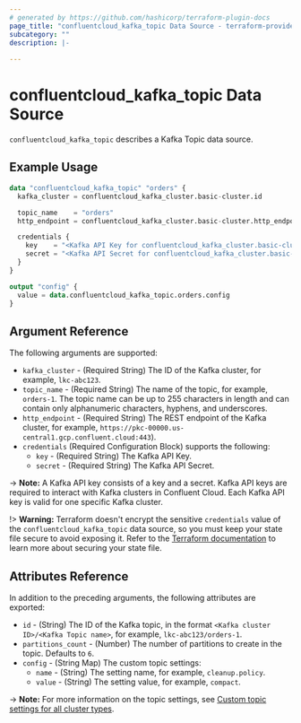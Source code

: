 ```yaml
---
# generated by https://github.com/hashicorp/terraform-plugin-docs
page_title: "confluentcloud_kafka_topic Data Source - terraform-provider-confluentcloud"
subcategory: ""
description: |-
  
---
```


# confluentcloud_kafka_topic Data Source

`confluentcloud_kafka_topic` describes a Kafka Topic data source.

## Example Usage

```terraform
data "confluentcloud_kafka_topic" "orders" {
  kafka_cluster = confluentcloud_kafka_cluster.basic-cluster.id

  topic_name    = "orders"
  http_endpoint = confluentcloud_kafka_cluster.basic-cluster.http_endpoint

  credentials {
    key    = "<Kafka API Key for confluentcloud_kafka_cluster.basic-cluster>"
    secret = "<Kafka API Secret for confluentcloud_kafka_cluster.basic-cluster>"
  }
}

output "config" {
  value = data.confluentcloud_kafka_topic.orders.config
}

```

<!-- schema generated by tfplugindocs -->
## Argument Reference

The following arguments are supported:

- `kafka_cluster` - (Required String) The ID of the Kafka cluster, for example, `lkc-abc123`.
- `topic_name` - (Required String) The name of the topic, for example, `orders-1`. The topic name can be up to 255 characters in length and can contain only alphanumeric characters, hyphens, and underscores.
- `http_endpoint` - (Required String) The REST endpoint of the Kafka cluster, for example, `https://pkc-00000.us-central1.gcp.confluent.cloud:443`).
- `credentials` (Required Configuration Block) supports the following:
    - `key` - (Required String) The Kafka API Key.
    - `secret` - (Required String) The Kafka API Secret.

-> **Note:** A Kafka API key consists of a key and a secret. Kafka API keys are required to interact with Kafka clusters in Confluent Cloud. Each Kafka API key is valid for one specific Kafka cluster.

!> **Warning:** Terraform doesn't encrypt the sensitive `credentials` value of the `confluentcloud_kafka_topic` data source, so you must keep your state file secure to avoid exposing it. Refer to the [Terraform documentation](https://www.terraform.io/docs/language/state/sensitive-data.html) to learn more about securing your state file.

## Attributes Reference

In addition to the preceding arguments, the following attributes are exported:

- `id` - (String) The ID of the Kafka topic, in the format `<Kafka cluster ID>/<Kafka Topic name>`, for example, `lkc-abc123/orders-1`.
- `partitions_count` - (Number) The number of partitions to create in the topic. Defaults to `6`.
- `config` - (String Map) The custom topic settings:
    - `name` - (String) The setting name, for example, `cleanup.policy`.
    - `value` - (String) The setting value, for example, `compact`.

-> **Note:** For more information on the topic settings, see [Custom topic settings for all cluster types](https://docs.confluent.io/cloud/current/clusters/broker-config.html#custom-topic-settings-for-all-cluster-types).
